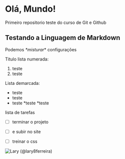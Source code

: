 # Olá, Mundo!
 Primeiro repositorio teste do curso de Git e Github

**Testando a Linguagem de Markdown**
---
Podemos _*misturar_* configurações

Titulo lista numerada:

1. teste
2. teste

Lista demarcada:
* teste
* teste
* teste
  *teste
*teste

lista de tarefas
- [ ] terminar o projeto
- [ ] e subir no site
- [ ] treinar o css


![Lary (@lary8ferreira)](https://user-images.githubusercontent.com/80010336/115077116-e740be00-9ed3-11eb-9d3e-1d693a0c5fd5.jpg)


